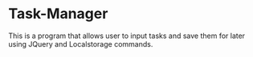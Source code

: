 # Task-Manager

This is a program that allows user to input tasks and save them for later using JQuery and Localstorage commands. 

